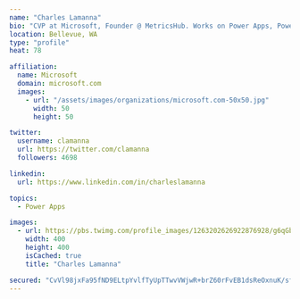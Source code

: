 ```yaml
---
name: "Charles Lamanna"
bio: "CVP at Microsoft, Founder @ MetricsHub. Works on Power Apps, Power Automate, Power Virtual Agent, Common Data Service and Dynamics 365."
location: Bellevue, WA
type: "profile"
heat: 78

affiliation:
  name: Microsoft
  domain: microsoft.com
  images:
    - url: "/assets/images/organizations/microsoft.com-50x50.jpg"
      width: 50
      height: 50

twitter:
  username: clamanna
  url: https://twitter.com/clamanna
  followers: 4698

linkedin:
  url: https://www.linkedin.com/in/charleslamanna

topics:
  - Power Apps

images:
  - url: https://pbs.twimg.com/profile_images/1263202626922876928/g6qGbHZ-_400x400.jpg
    width: 400
    height: 400
    isCached: true
    title: "Charles Lamanna"

secured: "CvVl98jxFa95fND9ELtpYvlfTyUpTTwvVWjwR+brZ60rFvEB1dsReOxnuK/sfC8QouIcGRadZ8kP/UMFDm1iyM35Ne0N3NTCx0rdpYwJsjDRRi0QJzWiyJtt48EsZRAopELd8Lreu2wQnRXljBhFeCG8JW4OQp9Z2CLHdx/kwmOiAJou8/9hWPA8zEpto+4ud16FZ3F3AVprOBHWK7CfFANnVB3tlh6Z6MHbVYD2qTerF/YGy4qw6G1mNN09n/kffAjH+E4YcSXP7vGOWxXmIBIl97zZ9/USBTPS3e2ld/w5gssZdD6zjeD9QVPSr/a4AFIR8+ykNVX58841ndEnUYuPM4B5l+s1RCGhpSTkBDX/fQS96c0x0ZiRNyuEokFfUSr7NWgz7Ulf/hw3ncozLuBUpYv0PTlmtSmU+st4pQc=;sXvaXNs8gx3YITcprKPg8Q=="
---
```


